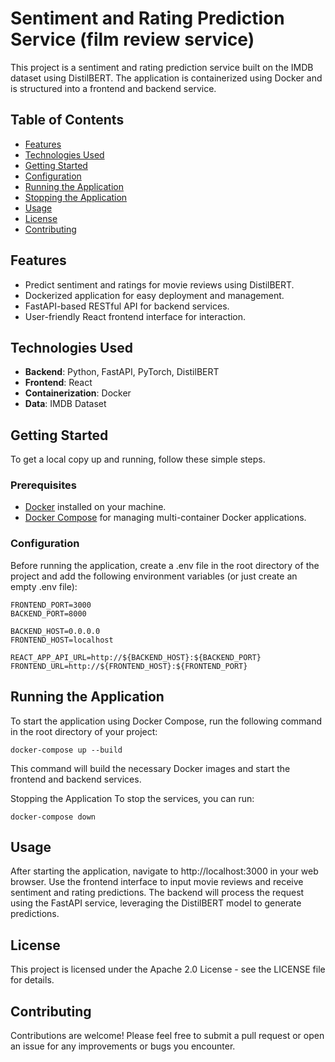 # Sentiment and Rating Prediction Service (film review service)

This project is a sentiment and rating prediction service built on the IMDB dataset using DistilBERT. The application is containerized using Docker and is structured into a frontend and backend service.

## Table of Contents

- [Features](#features)
- [Technologies Used](#technologies-used)
- [Getting Started](#getting-started)
- [Configuration](#configuration)
- [Running the Application](#running-the-application)
- [Stopping the Application](#stopping-the-application)
- [Usage](#usage)
- [License](#license)
- [Contributing](#contributing)

## Features

- Predict sentiment and ratings for movie reviews using DistilBERT.
- Dockerized application for easy deployment and management.
- FastAPI-based RESTful API for backend services.
- User-friendly React frontend interface for interaction.

## Technologies Used

- **Backend**: Python, FastAPI, PyTorch, DistilBERT
- **Frontend**: React
- **Containerization**: Docker
- **Data**: IMDB Dataset

## Getting Started

To get a local copy up and running, follow these simple steps.

### Prerequisites

- [Docker](https://www.docker.com/get-started) installed on your machine.
- [Docker Compose](https://docs.docker.com/compose/) for managing multi-container Docker applications.

### Configuration

Before running the application, create a .env file in the root directory of the project and add the following environment variables (or just create an empty .env file):

```env
FRONTEND_PORT=3000
BACKEND_PORT=8000

BACKEND_HOST=0.0.0.0
FRONTEND_HOST=localhost

REACT_APP_API_URL=http://${BACKEND_HOST}:${BACKEND_PORT}
FRONTEND_URL=http://${FRONTEND_HOST}:${FRONTEND_PORT}
```
## Running the Application
To start the application using Docker Compose, run the following command in the root directory of your project:
```
docker-compose up --build
```
This command will build the necessary Docker images and start the frontend and backend services.

Stopping the Application
To stop the services, you can run:
```
docker-compose down
```

## Usage
After starting the application, navigate to http://localhost:3000 in your web browser.
Use the frontend interface to input movie reviews and receive sentiment and rating predictions.
The backend will process the request using the FastAPI service, leveraging the DistilBERT model to generate predictions.
## License
This project is licensed under the Apache 2.0 License - see the LICENSE file for details.

## Contributing
Contributions are welcome! Please feel free to submit a pull request or open an issue for any improvements or bugs you encounter.
